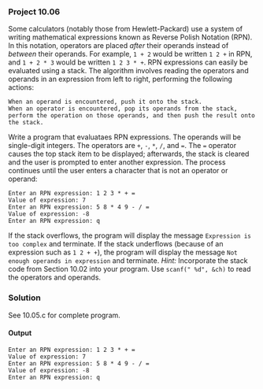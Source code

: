 ### Project 10.06
Some calculators (notably those from Hewlett-Packard) use a system of writing mathematical expressions known as Reverse Polish Notation (RPN). In this notation, operators are placed *after* their operands instead of *between* their operands. For example, `1 + 2` would be written `1 2 +` in RPN, and `1 + 2 * 3` would be written `1 2 3 * +`. RPN expressions can easily be evaluated using a stack. The algorithm involves reading the operators and operands in an expression from left to right, performing the following actions:
```
When an operand is encountered, push it onto the stack.
When an operator is encountered, pop its operands from the stack, perform the operation on those operands, and then push the result onto the stack.
```
Write a program that evaluataes RPN expressions. The operands will be single-digit integers.
  The operators are `+`, `-`, `*`, `/`, and `=`. The `=` operator causes the top stack item to be displayed; afterwards, the stack is cleared and the user is prompted to enter another expression. The process continues until the user enters a character that is not an operator or operand:
```
Enter an RPN expression: 1 2 3 * + =
Value of expression: 7
Enter an RPN expression: 5 8 * 4 9 - / =
Value of expression: -8
Enter an RPN expression: q
```
If the stack overflows, the program will display the message `Expression is too complex` and terminate. If the stack underflows (because of an expression such as `1 2 + +`), the program will display the message `Not enough operands in expression` and terminate. *Hint:* Incorporate the stack code from Section 10.02 into your program. Use `scanf(" %d", &ch)` to read the operators and operands.
### Solution
See 10.05.c for complete program.

#### Output
```
Enter an RPN expression: 1 2 3 * + =
Value of expression: 7
Enter an RPN expression: 5 8 * 4 9 - / =
Value of expression: -8
Enter an RPN expression: q
```
